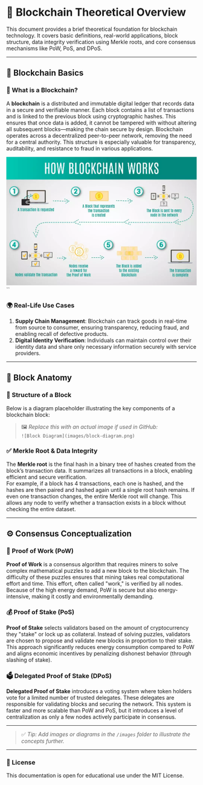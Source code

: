 # 📘 Blockchain Theoretical Overview

This document provides a brief theoretical foundation for blockchain technology. It covers basic definitions, real-world applications, block structure, data integrity verification using Merkle roots, and core consensus mechanisms like PoW, PoS, and DPoS.

---

## 🧱 Blockchain Basics

### 📖 What is a Blockchain?

A **blockchain** is a distributed and immutable digital ledger that records data in a secure and verifiable manner. Each block contains a list of transactions and is linked to the previous block using cryptographic hashes. This ensures that once data is added, it cannot be tampered with without altering all subsequent blocks—making the chain secure by design. Blockchain operates across a decentralized peer-to-peer network, removing the need for a central authority. This structure is especially valuable for transparency, auditability, and resistance to fraud in various applications.

![Working of Blockchain](images/blockchain-working.webp)``


### 🌍 Real-Life Use Cases

1. **Supply Chain Management**: Blockchain can track goods in real-time from source to consumer, ensuring transparency, reducing fraud, and enabling recall of defective products.
2. **Digital Identity Verification**: Individuals can maintain control over their identity data and share only necessary information securely with service providers.

---

## 🔗 Block Anatomy

### 🧩 Structure of a Block

Below is a diagram placeholder illustrating the key components of a blockchain block:


> 🖼️ *Replace this with an actual image if used in GitHub:*  
> `![Block Diagram](images/block-diagram.png)`

### ✅ Merkle Root & Data Integrity

The **Merkle root** is the final hash in a binary tree of hashes created from the block’s transaction data. It summarizes all transactions in a block, enabling efficient and secure verification.  
For example, if a block has 4 transactions, each one is hashed, and the hashes are then paired and hashed again until a single root hash remains. If even one transaction changes, the entire Merkle root will change. This allows any node to verify whether a transaction exists in a block without checking the entire dataset.

---

## ⚙️ Consensus Conceptualization

### 🔐 Proof of Work (PoW)

**Proof of Work** is a consensus algorithm that requires miners to solve complex mathematical puzzles to add a new block to the blockchain. The difficulty of these puzzles ensures that mining takes real computational effort and time. This effort, often called "work," is verified by all nodes. Because of the high energy demand, PoW is secure but also energy-intensive, making it costly and environmentally demanding.

### 💰 Proof of Stake (PoS)

**Proof of Stake** selects validators based on the amount of cryptocurrency they "stake" or lock up as collateral. Instead of solving puzzles, validators are chosen to propose and validate new blocks in proportion to their stake. This approach significantly reduces energy consumption compared to PoW and aligns economic incentives by penalizing dishonest behavior (through slashing of stake).

### 🗳️ Delegated Proof of Stake (DPoS)

**Delegated Proof of Stake** introduces a voting system where token holders vote for a limited number of trusted delegates. These delegates are responsible for validating blocks and securing the network. This system is faster and more scalable than PoW and PoS, but it introduces a level of centralization as only a few nodes actively participate in consensus.

---

> ✅ *Tip: Add images or diagrams in the `/images` folder to illustrate the concepts further.*

---

### 📎 License

This documentation is open for educational use under the MIT License.

